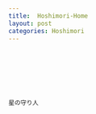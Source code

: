 ```yaml
---
title:  Hoshimori-Home
layout: post
categories: Hoshimori
---
```


<code>
    <section id="Home" class="bg_Home">
        <div class="inner">
            <p>星の守り人</p>
        </div>
    </section>
    <link rel="stylesheet" type="text/css" href="https://pto8913.github.io/pto8913/Hoshimori/css/Hoshimori.css">
</code>